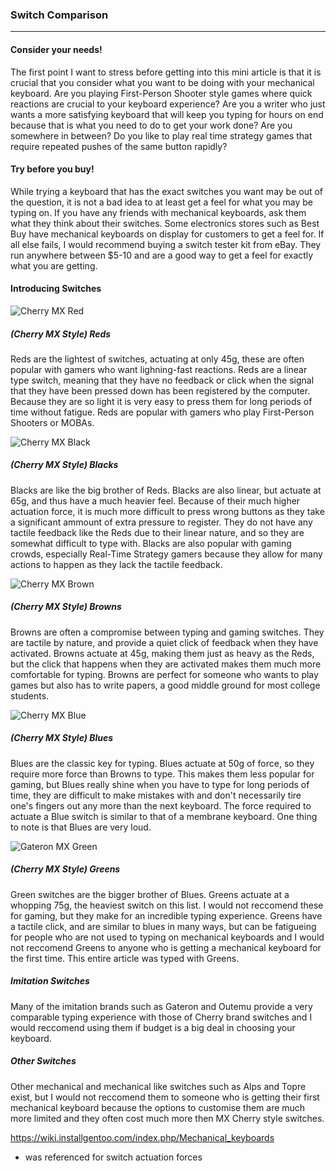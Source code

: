 ### Switch Comparison ###
---
#### Consider your needs! ####
The first point I want to stress before getting into this mini article is that it is crucial that you consider what you want to be doing with your mechanical keyboard. Are you playing First-Person Shooter style games where quick reactions are crucial to your keyboard experience? Are you a writer who just wants a more satisfying keyboard that will keep you typing for hours on end because that is what you need to do to get your work done? Are you somewhere in between? Do you like to play real time strategy games that require repeated pushes of the same button rapidly? 

#### Try before you buy! ####
While trying a keyboard that has the exact switches you want may be out of the question, it is not a bad idea to at least get a feel for what you may be typing on. If you have any friends with mechanical keyboards, ask them what they think about their switches. Some electronics stores such as Best Buy have mechanical keyboards on display for customers to get a feel for. If all else fails, I would recommend buying a switch tester kit from eBay. They run anywhere between $5-10 and are a good way to get a feel for exactly what you are getting.

#### Introducing Switches ####

![Cherry MX Red](images/MXRed)
##### (Cherry MX Style) Reds #####
Reds are the lightest of switches, actuating at only 45g, these are often popular with gamers who want lighning-fast reactions. Reds are a linear type switch, meaning that they have no feedback or click when the signal that they have been pressed down has been registered by the computer. Because they are so light it is very easy to press them for long periods of time without fatigue. Reds are popular with gamers who play First-Person Shooters or MOBAs.

![Cherry MX Black](images/MXBlack)
##### (Cherry MX Style) Blacks #####
Blacks are like the big brother of Reds. Blacks are also linear, but actuate at 65g, and thus have a much heavier feel. Because of their much higher actuation force, it is much more difficult to press wrong buttons as they take a significant ammount of extra pressure to register. They do not have any tactile feedback like the Reds due to their linear nature, and so they are somewhat difficult to type with. Blacks are also popular with gaming crowds, especially Real-Time Strategy gamers because they allow for many actions to happen as they lack the tactile feedback.

![Cherry MX Brown](images/MXBrown)
##### (Cherry MX Style) Browns #####
Browns are often a compromise between typing and gaming switches. They are tactile by nature, and provide a quiet click of feedback when they have activated. Browns actuate at 45g, making them just as heavy as the Reds, but the click that happens when they are activated makes them much more comfortable for typing. Browns are perfect for someone who wants to play games but also has to write papers, a good middle ground for most college students.

![Cherry MX Blue](images/MXBlue)
##### (Cherry MX Style) Blues #####
Blues are the classic key for typing. Blues actuate at 50g of force, so they require more force than Browns to type. This makes them less popular for gaming, but Blues really shine when you have to type for long periods of time, they are difficult to make mistakes with and don't necessarily tire one's fingers out any more than the next keyboard. The force required to actuate a Blue switch is similar to that of a membrane keyboard. One thing to note is that Blues are very loud.

![Gateron MX Green](images/MXGreen)
##### (Cherry MX Style) Greens #####
Green switches are the bigger brother of Blues. Greens actuate at a whopping 75g, the heaviest switch on this list. I would not reccomend these for gaming, but they make for an incredible typing experience. Greens have a tactile click, and are similar to blues in many ways, but can be fatigueing for people who are not used to typing on mechanical keyboards and I would not reccomend Greens to anyone who is getting a mechanical keyboard for the first time. This entire article was typed with Greens.

##### Imitation Switches #####
Many of the imitation brands such as Gateron and Outemu provide a very comparable typing experience with those of Cherry brand switches and I would reccomend using them if budget is a big deal in choosing your keyboard.

##### Other Switches #####
Other mechanical and mechanical like switches such as Alps and Topre exist, but I would not reccomend them to someone who is getting their first mechanical keyboard because the options to customise them are much more limited and they often cost much more then MX Cherry style switches.

https://wiki.installgentoo.com/index.php/Mechanical_keyboards
- was referenced for switch actuation forces
